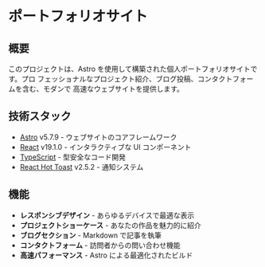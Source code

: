# ポートフォリオサイト

## 概要

このプロジェクトは、Astro を使用して構築された個人ポートフォリオサイトです。プロ
フェッショナルなプロジェクト紹介、ブログ投稿、コンタクトフォームを含む、モダンで
高速なウェブサイトを提供します。

## 技術スタック

- [Astro](https://astro.build/) v5.7.9 - ウェブサイトのコアフレームワーク
- [React](https://reactjs.org/) v19.1.0 - インタラクティブな UI コンポーネント
- [TypeScript](https://www.typescriptlang.org/) - 型安全なコード開発
- [React Hot Toast](https://react-hot-toast.com/) v2.5.2 - 通知システム

## 機能

- **レスポンシブデザイン** - あらゆるデバイスで最適な表示
- **プロジェクトショーケース** - あなたの作品を魅力的に紹介
- **ブログセクション** - Markdown で記事を執筆
- **コンタクトフォーム** - 訪問者からの問い合わせ機能
- **高速パフォーマンス** - Astro による最適化されたビルド

